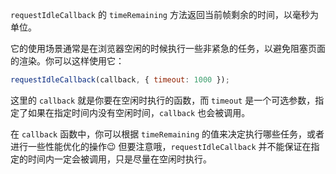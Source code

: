 `requestIdleCallback` 的 `timeRemaining` 方法返回当前帧剩余的时间，以毫秒为单位。

它的使用场景通常是在浏览器空闲的时候执行一些非紧急的任务，以避免阻塞页面的渲染。你可以这样使用它：

```javascript
requestIdleCallback(callback, { timeout: 1000 });
```

这里的 `callback` 就是你要在空闲时执行的函数，而 `timeout` 是一个可选参数，指定了如果在指定时间内没有空闲时间，`callback` 也会被调用。

在 `callback` 函数中，你可以根据 `timeRemaining` 的值来决定执行哪些任务，或者进行一些性能优化的操作😉 但要注意哦，`requestIdleCallback` 并不能保证在指定的时间内一定会被调用，只是尽量在空闲时执行。